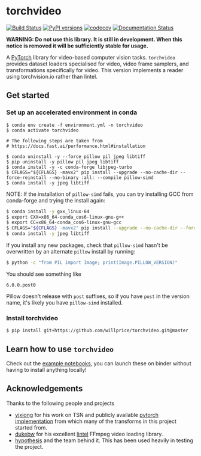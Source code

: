 # torchvideo
[![Build Status](https://travis-ci.org/torchvideo/torchvideo.svg?branch=master)](https://travis-ci.org/torchvideo/torchvideo)
[![PyPI versions](https://img.shields.io/pypi/pyversions/torchvideo.svg)](https://pypi.org/project/torchvideo/)
[![codecov](https://codecov.io/gh/torchvideo/torchvideo/branch/master/graph/badge.svg)](https://codecov.io/gh/torchvideo/torchvideo)
[![Documentation Status](https://readthedocs.org/projects/torchvideo/badge/?version=latest)](https://torchvideo.readthedocs.io/en/latest/?badge=latest)


**WARNING: Do not use this library. It is still in development. When this notice is
removed it will be sufficiently stable for usage.**

A [PyTorch](https://pytorch.org/) library for video-based computer vision tasks. `torchvideo` provides
dataset loaders specialised for video, video frame samplers, and transformations specifically for video.  This version implements a reader using torchvision.io rather than lintel.

## Get started

### Set up an accelerated environment in conda


```console
$ conda env create -f environment.yml -n torchvideo
$ conda activate torchvideo

# The following steps are taken from
# https://docs.fast.ai/performance.html#installation

$ conda uninstall -y --force pillow pil jpeg libtiff
$ pip uninstall -y pillow pil jpeg libtiff
$ conda install -y -c conda-forge libjpeg-turbo
$ CFLAGS="${CFLAGS} -mavx2" pip install --upgrade --no-cache-dir --force-reinstall --no-binary :all: --compile pillow-simd
$ conda install -y jpeg libtiff
```

NOTE: If the installation of `pillow-simd` fails, you can try installing GCC from
conda-forge and trying the install again:

```bash
$ conda install -y gxx_linux-64
$ export CXX=x86_64-conda_cos6-linux-gnu-g++
$ export CC=x86_64-conda_cos6-linux-gnu-gcc
$ CFLAGS="${CFLAGS} -mavx2" pip install --upgrade --no-cache-dir --force-reinstall --no-binary :all: --compile pillow-simd
$ conda install -y jpeg libtiff
```

If you install any new packages, check that `pillow-simd` hasn't be overwritten
by an alternate `pillow` install by running:

```bash
$ python -c "from PIL import Image; print(Image.PILLOW_VERSION)"
```

You should see something like

```
6.0.0.post0
```

Pillow doesn't release with `post` suffixes, so if you have `post` in the version
name, it's likely you have `pillow-simd` installed.


### Install torchvideo

```console
$ pip install git+https://github.com/willprice/torchvideo.git@master
```

## Learn how to use `torchvideo`

Check out the [example notebooks](/examples), you can launch these on binder without
having to install anything locally!

## Acknowledgements

Thanks to the following people and projects

* [yjxiong](https://github.com/yjxiong) for his work on TSN and publicly
  available [pytorch implementation](https://github.com/yjxiong/tsn-pytorch)
  from which many of the transforms in this project started from.
* [dukebw](https://github.com/dukebw) for his excellent
  [lintel](https://github.com/dukebw/lintel) FFmpeg video loading library.
* [hypothesis](https://hypothesis.readthedocs.io) and the team behind it. This
  has been used heavily in testing the project.
